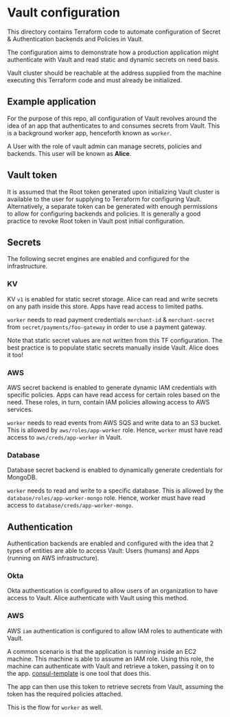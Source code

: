 # Vault configuration
This directory contains Terraform code to automate configuration of Secret & Authentication backends and Policies in Vault.

The configuration aims to demonstrate how a production application might authenticate with Vault and read static and dynamic secrets on need basis.

Vault cluster should be reachable at the address supplied from the machine executing this Terraform code and must already be initialized.

## Example application
For the purpose of this repo, all configuration of Vault revolves around the idea of an app that authenticates to and consumes secrets from Vault. This is a background worker app, henceforth known as `worker`.

A User with the role of vault admin can manage secrets, policies and backends. This user will be known as **Alice**.

## Vault token
It is assumed that the Root token generated upon initializing Vault cluster is available to the user for supplying to Terraform for configuring Vault. Alternatively, a separate token can be generated with enough permissions to allow for configuring backends and policies. It is generally a good practice to revoke Root token in Vault post initial configuration.

## Secrets
The following secret engines are enabled and configured for the infrastructure.

### KV
KV `v1` is enabled for static secret storage. Alice can read and write secrets on any path inside this store. Apps have read access to limited paths.

`worker` needs to read payment credentials `merchant-id` & `merchant-secret` from `secret/payments/foo-gateway` in order to use a payment gateway.

Note that static secret values are not written from this TF configuration. The best practice is to populate static secrets manually inside Vault. Alice does it too!

### AWS
AWS secret backend is enabled to generate dynamic IAM credentials with specific policies. Apps can have read access for certain roles based on the need. These roles, in turn, contain IAM policies allowing access to AWS services.

`worker` needs to read events from AWS SQS and write data to an S3 bucket. This is allowed by `aws/roles/app-worker` role. Hence, `worker` must have read access to `aws/creds/app-worker` in Vault.

### Database
Database secret backend is enabled to dynamically generate credentials for MongoDB.

`worker` needs to read and write to a specific database. This is allowed by the `database/roles/app-worker-mongo` role. Hence, worker must have read access to `database/creds/app-worker-mongo`.

## Authentication
Authentication backends are enabled and configured with the idea that 2 types of entities are able to access Vault: Users (humans) and Apps (running on AWS infrastructure).

### Okta
Okta authentication is configured to allow users of an organization to have access to Vault. Alice authenticate with Vault using this method.

### AWS
AWS `iam` authentication is configured to allow IAM roles to authenticate with Vault.

A common scenario is that the application is running inside an EC2 machine. This machine is able to assume an IAM role. Using this role, the machine can authenticate with Vault and retrieve a token, passing it on to the app. [consul-template](https://github.com/hashicorp/consul-template) is one tool that does this.

The app can then use this token to retrieve secrets from Vault, assuming the token has the required policies attached.

This is the flow for `worker` as well.
